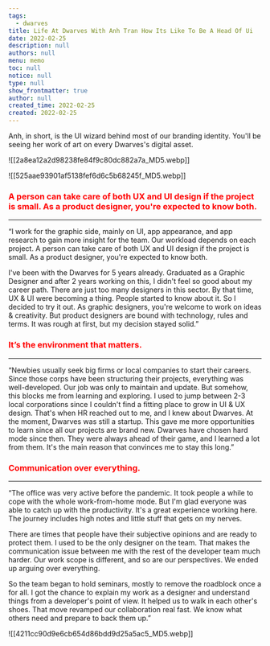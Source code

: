 ```yaml
---
tags: 
  - dwarves
title: Life At Dwarves With Anh Tran How Its Like To Be A Head Of Ui
date: 2022-02-25
description: null
authors: null
menu: memo
toc: null
notice: null
type: null
show_frontmatter: true
author: null
created_time: 2022-02-25
created: 2022-02-25
---
```




Anh, in short, is the UI wizard behind most of our branding identity. You'll be seeing her work of art on every Dwarves's digital asset.


<!-- column_list d8e9a590-64b7-4bc7-8693-37fbce1f27b5 -->

<!-- column 73a7a422-fd5d-42da-8113-6d3d98a6abe8 -->

![[2a8ea12a2d98238fe84f9c80dc882a7a_MD5.webp]]

<!-- column 616bec77-98f6-4160-994a-c6b7e582ab06 -->

![[525aae93901af5138fef6d6c5b68245f_MD5.webp]]


### <span style='color:red'>A person can take care of both UX and UI design if the project is small. As a product designer, you're expected to know both.</span>

---

“I work for the graphic side, mainly on UI, app appearance, and app research to gain more insight for the team. Our workload depends on each project. A person can take care of both UX and UI design if the project is small. As a product designer, you're expected to know both.

I've been with the Dwarves for 5 years already. Graduated as a Graphic Designer and after 2 years working on this, I didn't feel so good about my career path. There are just too many designers in this sector. By that time, UX & UI were becoming a thing. People started to know about it. So I decided to try it out. As graphic designers, you're welcome to work on ideas & creativity. But product designers are bound with technology, rules and terms. It was rough at first, but my decision stayed solid.”


### <span style='color:red'>It’s the environment that matters.</span>

---

“Newbies usually seek big firms or local companies to start their careers. Since those corps have been structuring their projects, everything was well-developed. Our job was only to maintain and update. But somehow, this blocks me from learning and exploring. I used to jump between 2-3 local corporations since I couldn't find a fitting place to grow in UI & UX design. That's when HR reached out to me, and I knew about Dwarves.
At the moment, Dwarves was still a startup. This gave me more opportunities to learn since all our projects are brand new. Dwarves have chosen hard mode since then. They were always ahead of their game, and I learned a lot from them. It's the main reason that convinces me to stay this long.”


### <span style='color:red'>Communication over everything.</span>

---

“The office was very active before the pandemic. It took people a while to cope with the whole work-from-home mode. But I'm glad everyone was able to catch up with the productivity.
It's a great experience working here. The journey includes high notes and little stuff that gets on my nerves. 

<!-- column_list 72fdaff5-5f7e-4d47-9d8f-54bda52979af -->

<!-- column 7acf03b8-b85b-4709-b0f8-47000509a7b3 -->

There are times that people have their subjective opinions and are ready to protect them. I used to be the only designer on the team. That makes the communication issue between me with the rest of the developer team much harder. Our work scope is different, and so are our perspectives. We ended up arguing over everything. 

So the team began to hold seminars, mostly to remove the roadblock once a for all. I got the chance to explain my work as a designer and understand things from a developer's point of view. It helped us to walk in each other's shoes. That move revamped our collaboration real fast. We know what others need and prepare to back them up.”

<!-- column 293a1271-8b34-4ca7-923e-abe6e98dd7d1 -->


![[4211cc90d9e6cb654d86bdd9d25a5ac5_MD5.webp]]
